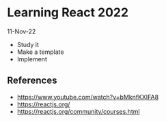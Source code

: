 # Learning React 2022
11-Nov-22

- Study it
- Make a template
- Implement

## References
- https://www.youtube.com/watch?v=bMknfKXIFA8
- https://reactjs.org/
- https://reactjs.org/community/courses.html